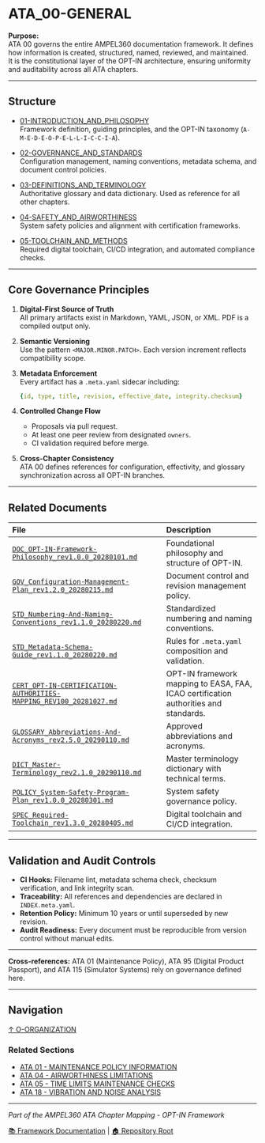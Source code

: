 # ATA_00-GENERAL

**Purpose:**  
ATA 00 governs the entire AMPEL360 documentation framework. It defines how information is created, structured, named, reviewed, and maintained.  
It is the constitutional layer of the OPT-IN architecture, ensuring uniformity and auditability across all ATA chapters.

---

## Structure

- [01-INTRODUCTION_AND_PHILOSOPHY](01-INTRODUCTION_AND_PHILOSOPHY/)  
  Framework definition, guiding principles, and the OPT-IN taxonomy (`A-M-E-D-E-O-P-E-L-L-I-C-C-I-A`).

- [02-GOVERNANCE_AND_STANDARDS](02-GOVERNANCE_AND_STANDARDS/)  
  Configuration management, naming conventions, metadata schema, and document control policies.

- [03-DEFINITIONS_AND_TERMINOLOGY](03-DEFINITIONS_AND_TERMINOLOGY/)  
  Authoritative glossary and data dictionary. Used as reference for all other chapters.

- [04-SAFETY_AND_AIRWORTHINESS](04-SAFETY_AND_AIRWORTHINESS/)  
  System safety policies and alignment with certification frameworks.

- [05-TOOLCHAIN_AND_METHODS](05-TOOLCHAIN_AND_METHODS/)  
  Required digital toolchain, CI/CD integration, and automated compliance checks.

---

## Core Governance Principles

1. **Digital-First Source of Truth**  
   All primary artifacts exist in Markdown, YAML, JSON, or XML. PDF is a compiled output only.

2. **Semantic Versioning**  
   Use the pattern `<MAJOR.MINOR.PATCH>`. Each version increment reflects compatibility scope.

3. **Metadata Enforcement**  
   Every artifact has a `.meta.yaml` sidecar including:
   ```yaml
   {id, type, title, revision, effective_date, integrity.checksum}
   ```

4. **Controlled Change Flow**
   * Proposals via pull request.
   * At least one peer review from designated `owners`.
   * CI validation required before merge.

5. **Cross-Chapter Consistency**  
   ATA 00 defines references for configuration, effectivity, and glossary synchronization across all OPT-IN branches.

---

## Related Documents

| File | Description |
| :--- | :--- |
| [`DOC_OPT-IN-Framework-Philosophy_rev1.0.0_20280101.md`](01-INTRODUCTION_AND_PHILOSOPHY/DOC_OPT-IN-Framework-Philosophy_rev1.0.0_20280101.md) | Foundational philosophy and structure of OPT-IN. |
| [`GOV_Configuration-Management-Plan_rev1.2.0_20280215.md`](02-GOVERNANCE_AND_STANDARDS/GOV_Configuration-Management-Plan_rev1.2.0_20280215.md) | Document control and revision management policy. |
| [`STD_Numbering-And-Naming-Conventions_rev1.1.0_20280220.md`](02-GOVERNANCE_AND_STANDARDS/STD_Numbering-And-Naming-Conventions_rev1.1.0_20280220.md) | Standardized numbering and naming conventions. |
| [`STD_Metadata-Schema-Guide_rev1.1.0_20280220.md`](02-GOVERNANCE_AND_STANDARDS/STD_Metadata-Schema-Guide_rev1.1.0_20280220.md) | Rules for `.meta.yaml` composition and validation. |
| [`CERT_OPT-IN-CERTIFICATION-AUTHORITIES-MAPPING_REV100_20281027.md`](02-GOVERNANCE_AND_STANDARDS/CERT_OPT-IN-CERTIFICATION-AUTHORITIES-MAPPING_REV100_20281027.md) | OPT-IN framework mapping to EASA, FAA, ICAO certification authorities and standards. |
| [`GLOSSARY_Abbreviations-And-Acronyms_rev2.5.0_20290110.md`](03-DEFINITIONS_AND_TERMINOLOGY/GLOSSARY_Abbreviations-And-Acronyms_rev2.5.0_20290110.md) | Approved abbreviations and acronyms. |
| [`DICT_Master-Terminology_rev2.1.0_20290110.md`](03-DEFINITIONS_AND_TERMINOLOGY/DICT_Master-Terminology_rev2.1.0_20290110.md) | Master terminology dictionary with technical terms. |
| [`POLICY_System-Safety-Program-Plan_rev1.0.0_20280301.md`](04-SAFETY_AND_AIRWORTHINESS/POLICY_System-Safety-Program-Plan_rev1.0.0_20280301.md) | System safety governance policy. |
| [`SPEC_Required-Toolchain_rev1.3.0_20280405.md`](05-TOOLCHAIN_AND_METHODS/SPEC_Required-Toolchain_rev1.3.0_20280405.md) | Digital toolchain and CI/CD integration. |

---

## Validation and Audit Controls

* **CI Hooks:** Filename lint, metadata schema check, checksum verification, and link integrity scan.
* **Traceability:** All references and dependencies are declared in `INDEX.meta.yaml`.
* **Retention Policy:** Minimum 10 years or until superseded by new revision.
* **Audit Readiness:** Every document must be reproducible from version control without manual edits.

---

**Cross-references:** ATA 01 (Maintenance Policy), ATA 95 (Digital Product Passport), and ATA 115 (Simulator Systems) rely on governance defined here.

---

## Navigation

[↑ O-ORGANIZATION](../README.md)

### Related Sections

- [ATA 01 - MAINTENANCE POLICY INFORMATION](../ATA_01-MAINTENANCE_POLICY_INFORMATION/README.md)
- [ATA 04 - AIRWORTHINESS LIMITATIONS](../ATA_04-AIRWORTHINESS_LIMITATIONS/README.md)
- [ATA 05 - TIME LIMITS MAINTENANCE CHECKS](../ATA_05-TIME_LIMITS_MAINTENANCE_CHECKS/README.md)
- [ATA 18 - VIBRATION AND NOISE ANALYSIS](../ATA_18-VIBRATION_AND_NOISE_ANALYSIS/README.md)

---

*Part of the AMPEL360 ATA Chapter Mapping - OPT-IN Framework*

[📚 Framework Documentation](../../README.md) | [🏠 Repository Root](../../../README.md)
